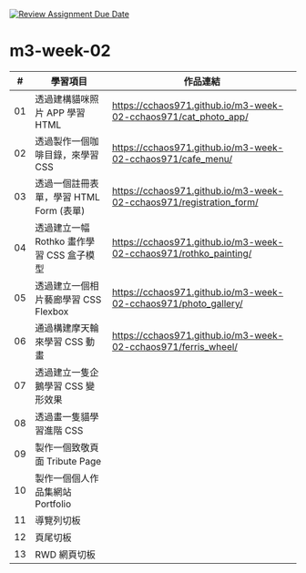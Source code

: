 [![Review Assignment Due Date](https://classroom.github.com/assets/deadline-readme-button-24ddc0f5d75046c5622901739e7c5dd533143b0c8e959d652212380cedb1ea36.svg)](https://classroom.github.com/a/vlJXFE8Y)
# m3-week-02

| #  | 學習項目                                  | 作品連結         |
|----|-----------------------------------------|--------------|
| 01 | 透過建構貓咪照片 APP 學習 HTML            | https://cchaos971.github.io/m3-week-02-cchaos971/cat_photo_app/ |
| 02 | 透過製作一個咖啡目錄，來學習 CSS           | https://cchaos971.github.io/m3-week-02-cchaos971/cafe_menu/ |
| 03 | 透過一個註冊表單，學習 HTML Form (表單)    | https://cchaos971.github.io/m3-week-02-cchaos971/registration_form/ |
| 04 | 透過建立一幅 Rothko 畫作學習 CSS 盒子模型 | https://cchaos971.github.io/m3-week-02-cchaos971/rothko_painting/ |
| 05 | 透過建立一個相片藝廊學習 CSS Flexbox      | https://cchaos971.github.io/m3-week-02-cchaos971/photo_gallery/ |
| 06 | 通過構建摩天輪來學習 CSS 動畫             | https://cchaos971.github.io/m3-week-02-cchaos971/ferris_wheel/ |
| 07 | 透過建立一隻企鵝學習 CSS 變形效果         |  |
| 08 | 透過畫一隻貓學習進階 CSS                  |  |
| 09 | 製作一個致敬頁面 Tribute Page             |  |
| 10 | 製作一個個人作品集網站 Portfolio          |  |
| 11 | 導覽列切板                                |  |
| 12 | 頁尾切板                                  |  |
| 13 | RWD 網頁切板                              |  |